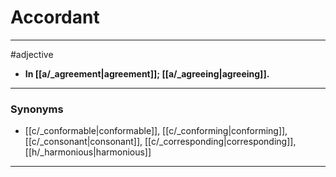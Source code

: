 # Accordant
---
#adjective
- **In [[a/_agreement|agreement]]; [[a/_agreeing|agreeing]].**
---
### Synonyms
- [[c/_conformable|conformable]], [[c/_conforming|conforming]], [[c/_consonant|consonant]], [[c/_corresponding|corresponding]], [[h/_harmonious|harmonious]]
---
